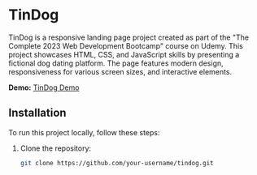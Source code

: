 # TinDog

TinDog is a responsive landing page project created as part of the "The Complete 2023 Web Development Bootcamp" course on Udemy. This project showcases HTML, CSS, and JavaScript skills by presenting a fictional dog dating platform. The page features modern design, responsiveness for various screen sizes, and interactive elements.

**Demo:** [TinDog Demo](https://some1uknow.github.io/TinDog-bootstrap-website/)

## Installation

To run this project locally, follow these steps:

1. Clone the repository:

   ```bash
   git clone https://github.com/your-username/tindog.git
